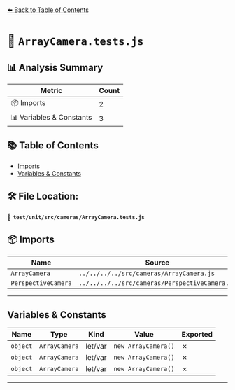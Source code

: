 [⬅️ Back to Table of Contents](../../../../index.md)

# 📄 `ArrayCamera.tests.js`

## 📊 Analysis Summary

| Metric | Count |
|--------|-------|
| 📦 Imports | 2 |
| 📊 Variables & Constants | 3 |

## 📚 Table of Contents

- [Imports](#imports)
- [Variables & Constants](#variables-constants)

## 🛠️ File Location:
📂 **`test/unit/src/cameras/ArrayCamera.tests.js`**

## 📦 Imports

| Name | Source |
|------|--------|
| `ArrayCamera` | `../../../../src/cameras/ArrayCamera.js` |
| `PerspectiveCamera` | `../../../../src/cameras/PerspectiveCamera.js` |


---

## Variables & Constants

| Name | Type | Kind | Value | Exported |
|------|------|------|-------|----------|
| `object` | `ArrayCamera` | let/var | `new ArrayCamera()` | ✗ |
| `object` | `ArrayCamera` | let/var | `new ArrayCamera()` | ✗ |
| `object` | `ArrayCamera` | let/var | `new ArrayCamera()` | ✗ |


---